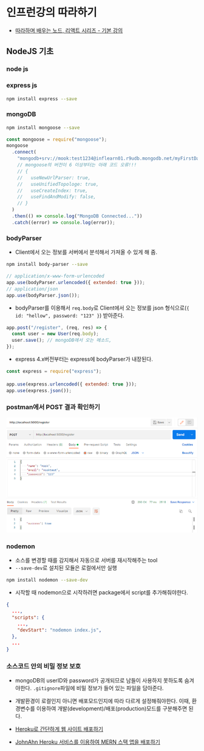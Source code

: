 # 인프런강의 따라하기

- [따라하며 배우는 노드, 리액트 시리즈 - 기본 강의](https://inf.run/MBce)

## NodeJS 기초

### node js

### express js

```bash
npm install express --save
```

### mongoDB

```bash
npm install mongoose --save
```

```js
const mongoose = require("mongoose");
mongoose
  .connect(
    "mongodb+srv://mook:test1234@inflearn01.r9udb.mongodb.net/myFirstDatabase?retryWrites=true&w=majority"
    // mongoose의 버전이 6 이상부터는 아래 코드 오류!!!
    // {
    //   useNewUrlParser: true,
    //   useUnifiedTopologe: true,
    //   useCreateIndex: true,
    //   useFindAndModify: false,
    // }
  )
  .then(() => console.log("MongoDB Connected..."))
  .catch((error) => console.log(error));
```

### bodyParser

- Client에서 오는 정보를 서버에서 분석해서 가져올 수 있게 해 줌.

```bash
npm install body-parser --save
```

```js
// application/x-www-form-urlencoded
app.use(bodyParser.urlencoded({ extended: true }));
// application/json
app.use(bodyParser.json());
```

- bodyParser를 이용해서 `req.body`로 Client에서 오는 정보를 json 형식으로(`{ id: "hellow", password: "123" }`) 받아준다.

```js
app.post("/register", (req, res) => {
  const user = new User(req.body);
  user.save(); // mongoDB에서 오는 메소드,
});
```

- express 4.x버전부터는 express에 bodyParser가 내장된다.

```js
const express = require("express");

app.use(express.urlencoded({ extended: true }));
app.use(express.json());
```

### postman에서 POST 결과 확인하기

![postman에서 POST 결과 확인하기](./images/07.postman_success.png)

### nodemon

- 소스를 변경할 때를 감지해서 자동으로 서버를 재시작해주는 tool
- `--save-dev`로 설치된 모듈은 로컬에서만 실행

```bash
npm install nodemon --save-dev
```

- 시작할 때 nodemon으로 시작하려면 package에서 script를 추가해줘야한다.

```json
{
  ...,
  "scripts": {
    ...,
    "devStart": "nodemon index.js",
  },
  ...
}
```

### 소스코드 안의 비밀 정보 보호

- mongoDB의 userID와 password가 공개되므로 남들이 사용하지 못하도록 숨겨야한다. `.gitignore`파일에 비밀 정보가 들어 있는 파일을 담아준다.
- 개발환경이 로컬인지 아니면 배포모드인지에 따라 다르게 설정해줘야한다. 이때, 환경변수를 이용하여 개발(development)/배포(production)모드를 구분해주면 된다.

- [Heroku로 간단하게 웹 사이트 배포하기](https://velog.io/@ansfls/Heroku로-간단하게-웹-사이트-배포하기)
- [JohnAhn Heroku 서비스를 이용하여 MERN 스택 앱을 배포하기](https://youtu.be/qdoiwouykAg)
